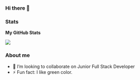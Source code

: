 ### Hi there 👋

### Stats
<b>My GitHub Stats</b>

<a href="http://www.github.com/KantaphongK"><img src="https://github-readme-streak-stats.herokuapp.com/?user=KantaphongK&stroke=ffffff&background=1c1917&ring=0891b2&fire=0891b2&currStreakNum=ffffff&currStreakLabel=0891b2&sideNums=ffffff&sideLabels=ffffff&dates=ffffff&hide_border=true" /></a>

### About me
- 👯 I’m looking to collaborate on Junior Full Stack Developer 
- ⚡ Fun fact: I like green color.

